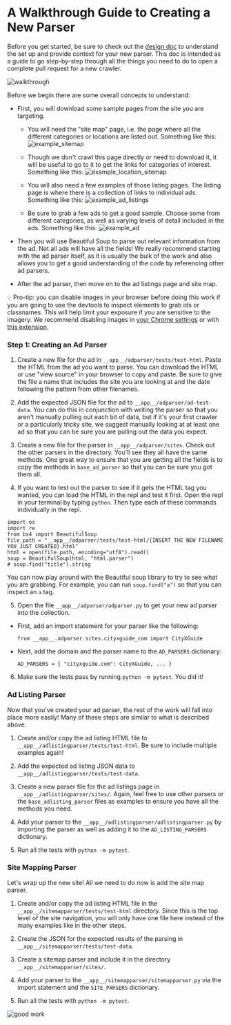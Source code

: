 # A Walkthrough Guide to Creating a New Parser

Before you get started, be sure to check out the [design doc](./design.md) to understand the set up and provide context for your new parser. This doc is intended as a guide to go step-by-step through all the things you need to do to open a complete pull request for a new crawler.

![walkthrough](./imgs/walkthrough.gif)

Before we begin there are some overall concepts to understand:

- First, you will download some sample pages from the site you are targeting.

  - You will need the "site map" page, i.e. the page where all the different categories or locations are listed out.
  Something like this:
  ![example_sitemap](./imgs/example_sitemap.png)

  - Though we don't crawl this page directly or need to download it, it will be useful to go to it to get the links for categories of interest. Something like this:
  ![example_location_sitemap](./imgs/example_location_sitemap.png)

  - You will also need a few examples of those listing pages. The listing page is where there is a collection of links to individual ads.
  Something like this:
  ![example_ad_listings](./imgs/example_ad_listings.png)

  - Be sure to grab a few ads to get a good sample. Choose some from different categories, as well as varying levels of detail included in the ads. Something like this:
  ![example_ad](./imgs/example_ad.png)


- Then you will use Beautiful Soup to parse out relevant information from the ad. Not all ads will have all the fields! We really recommend starting with the ad parser itself, as it is usually the bulk of the work and also allows you to get a good understanding of the code by referencing other ad parsers.

- After the ad parser, then move on to the ad listings page and site map.

💡 Pro-tip: you can disable images in your browser before doing this work if you are going to use the devtools to inspect elements to grab ids or classnames. This will help limit your exposure if you are sensitive to the imagery. We recommend disabling images in [your Chrome settings](chrome://settings/content/images) or with [this extension](https://chrome.google.com/webstore/detail/wizmage-image-hider/ifoggbfaoakkojipahnplnbfnhhhnmlp).

### Step 1: Creating an Ad Parser

1. Create a new file for the ad in `__app__/adparser/tests/test-html`. Paste the HTML from the ad you want to parse. You can download the HTML or use "view source" in your browser to copy and paste. Be sure to give the file a name that includes the site you are looking at and the date following the pattern from other filenames.

2) Add the expected JSON file for the ad to `__app__/adparser/ad-test-data`. You can do this in conjunction with writing the parser so that you aren't manually pulling out each bit of data, but if it's your first crawler or a particularly tricky site, we suggest manually looking at at least one ad so that you can be sure you are pulling out the data you expect.

3. Create a new file for the parser in `__app__/adparser/sites`. Check out the other parsers in the directory. You'll see they all have the same methods. One great way to ensure that you are getting all the fields is to copy the methods in `base_ad_parser` so that you can be sure you got them all.

4) If you want to test out the parser to see if it gets the HTML tag you wanted, you can load the HTML in the repl and test it first. Open the repl in your terminal by typing `python`. Then type each of these commands individually in the repl.

```
import os
import re
from bs4 import BeautifulSoup
file_path = "__app__/adparser/tests/test-html/{INSERT THE NEW FILENAME YOU JUST CREATED}.html"
html = open(file_path, encoding="utf8").read()
soup = BeautifulSoup(html, "html.parser")
# soup.find("title").string
```

You can now play around with the Beautiful soup library to try to see what you are grabbing. For example, you can run `soup.find("a")` so that you can inspect an `a` tag.

5. Open the file `__app__/adparser/adparser.py` to get your new ad parser into the collection.

- First, add an import statement for your parser like the following:

  `from __app__.adparser.sites.cityxguide_com import CityXGuide`

- Next, add the domain and the parser name to the `AD_PARSERS` dictionary:

  `AD_PARSERS = { "cityxguide.com": CityXGuide, ... }`

6. Make sure the tests pass by running `python -m pytest`. You did it!

### Ad Listing Parser

Now that you've created your ad parser, the rest of the work will fall into place more easily! Many of these steps are similar to what is described above.

1. Create and/or copy the ad listing HTML file to `__app__/adlistingparser/tests/test-html`. Be sure to include multiple examples again!

2. Add the expected ad listing JSON data to `__app__/adlistingparser/tests/test-data`.

3. Create a new parser file for the ad listings page in `__app__/adlistingparser/sites/`. Again, feel free to use other parsers or the `base_adlisting_parser` files as examples to ensure you have all the methods you need.

4. Add your parser to the `__app__/adlistingparser/adlistingparser.py` by importing the parser as well as adding it to the `AD_LISTING_PARSERS` dictionary.

5. Run all the tests with `python -m pytest`.

### Site Mapping Parser

Let's wrap up the new site! All we need to do now is add the site map parser.

1. Create and/or copy the ad listing HTML file in the `__app__/sitemapparser/tests/test-html` directory. Since this is the top level of the site navigation, you will only have one file here instead of the many examples like in the other steps.

2. Create the JSON for the expected results of the parsing in `__app__/sitemapparser/tests/test-data`.

3. Create a sitemap parser and include it in the directory `__app__/sitemapparser/sites/`.

4. Add your parser to the `__app__/sitemapparser/sitemapparser.py` via the import statement and the `SITE_PARSERS` dictionary.

5. Run all the tests with `python -m pytest`.

![good work](./imgs/good-work.gif)
